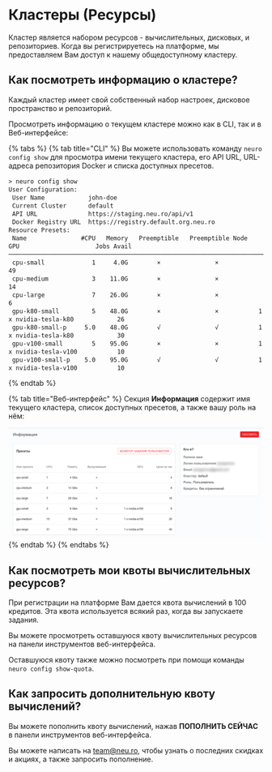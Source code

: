 # Кластеры \(Ресурсы\)

Кластер является набором ресурсов - вычислительных, дисковых, и репозиториев. Когда вы регистрируетесь на платформе, мы предоставляем Вам доступ к нашему общедоступному кластеру. 

## **Как посмотреть информацию о кластере?**

Каждый кластер имеет свой собственный набор настроек, дисковое пространство и репозиторий.

Просмотреть информацию о текущем кластере можно как в CLI, так и в Веб-интерфейсе:

{% tabs %}
{% tab title="CLI" %}
Вы можете использовать команду `neuro config show` для просмотра имени текущего кластера, его API URL, URL-адреса репозитория Docker и списка доступных пресетов.

```text
> neuro config show
User Configuration:
 User Name            john-doe
 Current Cluster      default
 API URL              https://staging.neu.ro/api/v1
 Docker Registry URL  https://registry.default.org.neu.ro
Resource Presets:
 Name               #CPU   Memory   Preemptible   Preemptible Node   GPU                     Jobs Avail
────────────────────────────────────────────────────────────────────────────────────────────────────────
 cpu-small             1     4.0G        ×               ×                                           49
 cpu-medium            3    11.0G        ×               ×                                           14
 cpu-large             7    26.0G        ×               ×                                            6
 gpu-k80-small         5    48.0G        ×               ×           1 x nvidia-tesla-k80            26
 gpu-k80-small-p     5.0    48.0G        √               √           1 x nvidia-tesla-k80            30
 gpu-v100-small        5    95.0G        ×               ×           1 x nvidia-tesla-v100           10
 gpu-v100-small-p    5.0    95.0G        √               √           1 x nvidia-tesla-v100           10
```
{% endtab %}

{% tab title="Веб-интерфейс" %}
Секция **Информация** содержит имя текущего кластера, список доступных пресетов, а также вашу роль на нём:

![](../../.gitbook/assets/image%20%2823%29.png)
{% endtab %}
{% endtabs %}

## **Как посмотреть мои квоты вычислительных ресурсов?**

При регистрации на платформе Вам дается квота вычислений в 100 кредитов. Эта квота используется всякий раз, когда вы запускаете задания.

Вы можете просмотреть оставшуюся квоту вычислительных ресурсов на панели инструментов веб-интерфейса.

Оставшуюся квоту также можно посмотреть при помощи команды `neuro config show-quota`.

## Как запросить дополнительную квоту вычислений?

Вы можете пополнить квоту вычислений, нажав **ПОПОЛНИТЬ СЕЙЧАС** в панели инструментов веб-интерфейса.

Вы можете написать на [team@neu.ro](mailto:team@neu.ro), чтобы узнать о последних скидках и акциях, а также запросить пополнение.

